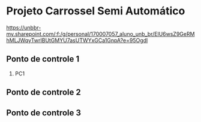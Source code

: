 # **Projeto Carrossel Semi Automático**

<https://unbbr-my.sharepoint.com/:f:/g/personal/170007057_aluno_unb_br/ElU6wsZ9GeRMhMLJWqyTwrIBUtGMYU7asUTWYxGCa1GnpA?e=95Ogdl>

## Ponto de controle 1
1. PC1

## Ponto de controle 2

## Ponto de controle 3


 
